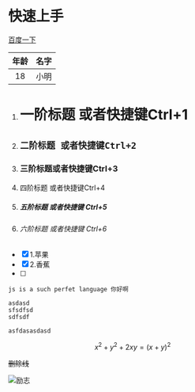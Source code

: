 # 快速上手

[百度一下](https://www.baidu.com)



| 年龄 | 名字 |
| :--: | :--: |
|  18  | 小明 |

1. # 一阶标题  或者快捷键Ctrl+1

2. ## `二阶标题 或者快捷键Ctrl+2`

3. ### 三阶标题或者快捷键Ctrl+3

4. 四阶标题   或者快捷键Ctrl+4

5. ##### *五阶标题     或者快捷键  Ctrl+5*

6. ###### 六阶标题   或者快捷键  Ctrl+6

- [x] 1.苹果
- [x] 2.香蕉
- [ ] 





```
js is a such perfet language 你好啊
```

```
asdasd
sfsdfsd
sdfsdf
```

`asfdasasdasd`


$$
x^2 + y^2+2xy = (x + y)^2
$$


~~删除线~~





![励志](https://profile.csdnimg.cn/8/1/A/1_gas_station)